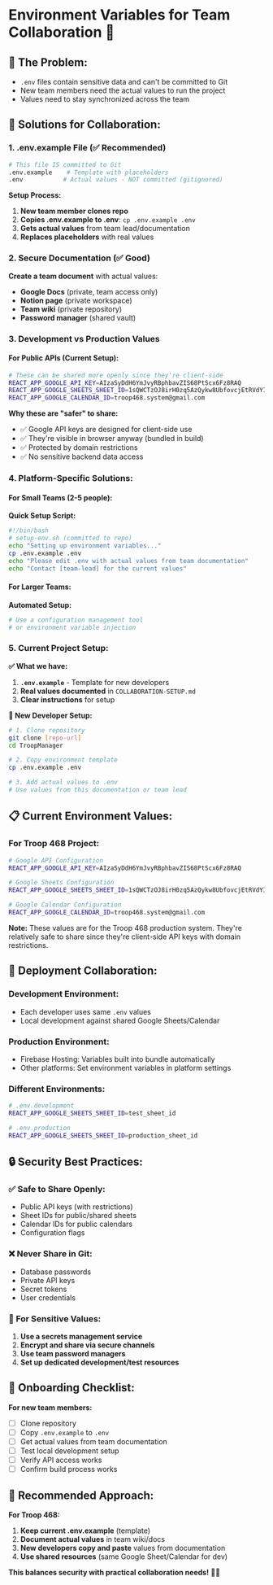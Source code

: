 # Environment Variables for Team Collaboration 👥

## 🤔 **The Problem:**
- `.env` files contain sensitive data and can't be committed to Git
- New team members need the actual values to run the project
- Values need to stay synchronized across the team

## 🎯 **Solutions for Collaboration:**

### **1. .env.example File (✅ Recommended)**
```bash
# This file IS committed to Git
.env.example    # Template with placeholders
.env           # Actual values - NOT committed (gitignored)
```

**Setup Process:**
1. **New team member clones repo**
2. **Copies .env.example to .env**: `cp .env.example .env`
3. **Gets actual values** from team lead/documentation
4. **Replaces placeholders** with real values

### **2. Secure Documentation (✅ Good)**
**Create a team document** with actual values:
- **Google Docs** (private, team access only)
- **Notion page** (private workspace)  
- **Team wiki** (private repository)
- **Password manager** (shared vault)

### **3. Development vs Production Values**

#### **For Public APIs (Current Setup):**
```bash
# These can be shared more openly since they're client-side
REACT_APP_GOOGLE_API_KEY=AIzaSyDdH6YmJvyRBphbavZIS68PtScx6Fz8RAQ
REACT_APP_GOOGLE_SHEETS_SHEET_ID=1sQWCTzOJ8irH0zq5AzQykw8UbfovcjEtRVdYI9XA2q8
REACT_APP_GOOGLE_CALENDAR_ID=troop468.system@gmail.com
```

**Why these are "safer" to share:**
- ✅ Google API keys are designed for client-side use
- ✅ They're visible in browser anyway (bundled in build)
- ✅ Protected by domain restrictions
- ✅ No sensitive backend data access

### **4. Platform-Specific Solutions:**

#### **For Small Teams (2-5 people):**
**Quick Setup Script:**
```bash
#!/bin/bash
# setup-env.sh (committed to repo)
echo "Setting up environment variables..."
cp .env.example .env
echo "Please edit .env with actual values from team documentation"
echo "Contact [team-lead] for the current values"
```

#### **For Larger Teams:**
**Automated Setup:**
```bash
# Use a configuration management tool
# or environment variable injection
```

### **5. Current Project Setup:**

**✅ What we have:**
1. **`.env.example`** - Template for new developers
2. **Real values documented** in `COLLABORATION-SETUP.md`
3. **Clear instructions** for setup

**🔧 New Developer Setup:**
```bash
# 1. Clone repository
git clone [repo-url]
cd TroopManager

# 2. Copy environment template
cp .env.example .env

# 3. Add actual values to .env
# Use values from this documentation or team lead
```

## 📋 **Current Environment Values:**

### **For Troop 468 Project:**
```bash
# Google API Configuration
REACT_APP_GOOGLE_API_KEY=AIzaSyDdH6YmJvyRBphbavZIS68PtScx6Fz8RAQ

# Google Sheets Configuration
REACT_APP_GOOGLE_SHEETS_SHEET_ID=1sQWCTzOJ8irH0zq5AzQykw8UbfovcjEtRVdYI9XA2q8

# Google Calendar Configuration  
REACT_APP_GOOGLE_CALENDAR_ID=troop468.system@gmail.com
```

**Note:** These values are for the Troop 468 production system. They're relatively safe to share since they're client-side API keys with domain restrictions.

## 🚀 **Deployment Collaboration:**

### **Development Environment:**
- Each developer uses same `.env` values
- Local development against shared Google Sheets/Calendar

### **Production Environment:**
- Firebase Hosting: Variables built into bundle automatically
- Other platforms: Set environment variables in platform settings

### **Different Environments:**
```bash
# .env.development
REACT_APP_GOOGLE_SHEETS_SHEET_ID=test_sheet_id

# .env.production  
REACT_APP_GOOGLE_SHEETS_SHEET_ID=production_sheet_id
```

## 🔒 **Security Best Practices:**

### **✅ Safe to Share Openly:**
- Public API keys (with restrictions)
- Sheet IDs for public/shared sheets
- Calendar IDs for public calendars
- Configuration flags

### **❌ Never Share in Git:**
- Database passwords
- Private API keys
- Secret tokens
- User credentials

### **🔧 For Sensitive Values:**
1. **Use a secrets management service**
2. **Encrypt and share via secure channels**
3. **Use team password managers**
4. **Set up dedicated development/test resources**

## 📝 **Onboarding Checklist:**

**For new team members:**
- [ ] Clone repository
- [ ] Copy `.env.example` to `.env`
- [ ] Get actual values from team documentation
- [ ] Test local development setup
- [ ] Verify API access works
- [ ] Confirm build process works

## 🎯 **Recommended Approach:**

**For Troop 468:**
1. **Keep current .env.example** (template)
2. **Document actual values** in team wiki/docs
3. **New developers copy and paste** values from documentation
4. **Use shared resources** (same Google Sheet/Calendar for dev)

**This balances security with practical collaboration needs!** 🚀👥
